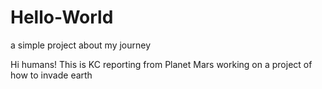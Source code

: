 # Hello-World
a simple project about my journey 

Hi humans!
This is KC reporting from Planet Mars
working on a project of how to invade earth
